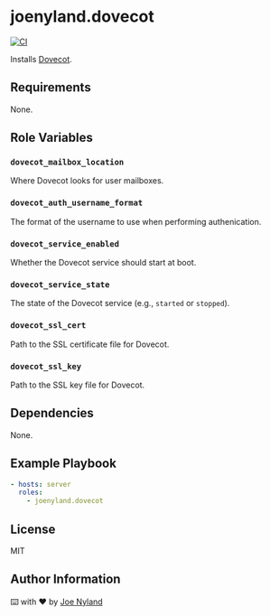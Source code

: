 joenyland.dovecot
=================

[![CI](https://github.com/JoeNyland/ansible-dovecot-role/actions/workflows/ci.yml/badge.svg)](https://github.com/JoeNyland/ansible-dovecot-role/actions/workflows/ci.yml)

Installs [Dovecot](https://dovecot.org/).

Requirements
------------

None.

Role Variables
--------------

### `dovecot_mailbox_location`

Where Dovecot looks for user mailboxes.

### `dovecot_auth_username_format`

The format of the username to use when performing authenication.

### `dovecot_service_enabled`

Whether the Dovecot service should start at boot.

### `dovecot_service_state`

The state of the Dovecot service (e.g., `started` or `stopped`).

### `dovecot_ssl_cert`

Path to the SSL certificate file for Dovecot.

### `dovecot_ssl_key`

Path to the SSL key file for Dovecot.

Dependencies
------------

None.

Example Playbook
----------------

```yaml
- hosts: server
  roles:
    - joenyland.dovecot
```

License
-------

MIT

Author Information
------------------

⌨️ with ❤️ by [Joe Nyland](https://joe.nyland.io)
